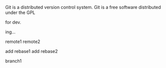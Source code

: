 Git is a distributed version control system.
Git is a free software distributed under the GPL

for dev.

ing...

remote1
remote2

add rebase1
add rebase2



branch1
